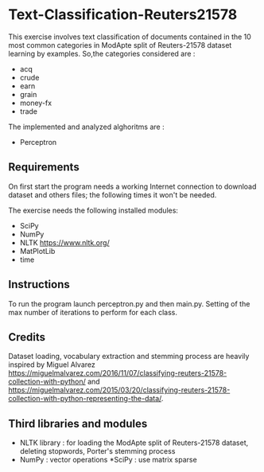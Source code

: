 # Text-Classification-Reuters21578
This exercise involves text classification of documents contained in the 10 most common categories in ModApte split of Reuters-21578 dataset learning by examples. 
So,the categories considered are :
* acq
* crude
* earn
* grain
* money-fx
* trade

The implemented and analyzed alghoritms are  :
* Perceptron


## Requirements

On first start the program needs a working Internet connection to download dataset and others files; the following times it won't be needed.

The exercise needs the following installed modules:
* SciPy
* NumPy
* NLTK    https://www.nltk.org/
* MatPlotLib
* time 

## Instructions
To run the program launch perceptron.py and then main.py. Setting of the max number of iterations to perform for each class.

## Credits

Dataset loading, vocabulary extraction and stemming process are heavily inspired by Miguel Alvarez https://miguelmalvarez.com/2016/11/07/classifying-reuters-21578-collection-with-python/ and https://miguelmalvarez.com/2015/03/20/classifying-reuters-21578-collection-with-python-representing-the-data/.

## Third libraries and modules

* NLTK library : for loading the ModApte split of Reuters-21578 dataset, deleting stopwords, Porter's stemming process
* NumPy : vector operations 
*SciPy : use matrix sparse
